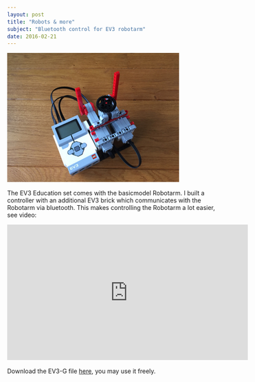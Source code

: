 ```yaml
---
layout: post
title: "Robots & more"
subject: "Bluetooth control for EV3 robotarm"
date: 2016-02-21
---
```


<img src="/images/EV3_robotarm_bluetooth.png" width="400">

<p>The EV3 Education set comes with the basicmodel Robotarm. I built a controller with an additional EV3 brick which communicates with the Robotarm via bluetooth. This makes controlling the Robotarm a lot easier, see video:</p>

<iframe width="560" height="315"  src="https://www.youtube.com/embed/YerP1n7tOV0" frameborder="0" allowfullscreen></iframe>

<p>Download the EV3-G file <a href="/downloads/BT_Robotarm.zip" download>here</a>, you may use it freely.</p>
